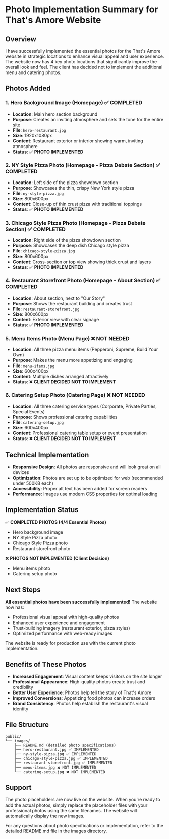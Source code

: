 # Photo Implementation Summary for That's Amore Website

## Overview
I have successfully implemented the essential photos for the That's Amore website in strategic locations to enhance visual appeal and user experience. The website now has 4 key photo locations that significantly improve the overall look and feel. The client has decided not to implement the additional menu and catering photos.

## Photos Added

### 1. **Hero Background Image** (Homepage) ✅ COMPLETED
- **Location**: Main hero section background
- **Purpose**: Creates an inviting atmosphere and sets the tone for the entire site
- **File**: `hero-restaurant.jpg`
- **Size**: 1920x1080px
- **Content**: Restaurant exterior or interior showing warm, inviting atmosphere
- **Status**: ✅ **PHOTO IMPLEMENTED**

### 2. **NY Style Pizza Photo** (Homepage - Pizza Debate Section) ✅ COMPLETED
- **Location**: Left side of the pizza showdown section
- **Purpose**: Showcases the thin, crispy New York style pizza
- **File**: `ny-style-pizza.jpg`
- **Size**: 800x600px
- **Content**: Close-up of thin crust pizza with traditional toppings
- **Status**: ✅ **PHOTO IMPLEMENTED**

### 3. **Chicago Style Pizza Photo** (Homepage - Pizza Debate Section) ✅ COMPLETED
- **Location**: Right side of the pizza showdown section
- **Purpose**: Showcases the deep dish Chicago style pizza
- **File**: `chicago-style-pizza.jpg`
- **Size**: 800x600px
- **Content**: Cross-section or top view showing thick crust and layers
- **Status**: ✅ **PHOTO IMPLEMENTED**

### 4. **Restaurant Storefront Photo** (Homepage - About Section) ✅ COMPLETED
- **Location**: About section, next to "Our Story"
- **Purpose**: Shows the restaurant building and creates trust
- **File**: `restaurant-storefront.jpg`
- **Size**: 800x600px
- **Content**: Exterior view with clear signage
- **Status**: ✅ **PHOTO IMPLEMENTED**

### 5. **Menu Items Photo** (Menu Page) ❌ NOT NEEDED
- **Location**: All three pizza menu items (Pepperoni, Supreme, Build Your Own)
- **Purpose**: Makes the menu more appetizing and engaging
- **File**: `menu-items.jpg`
- **Size**: 600x400px
- **Content**: Multiple dishes arranged attractively
- **Status**: ❌ **CLIENT DECIDED NOT TO IMPLEMENT**

### 6. **Catering Setup Photo** (Catering Page) ❌ NOT NEEDED
- **Location**: All three catering service types (Corporate, Private Parties, Special Events)
- **Purpose**: Shows professional catering capabilities
- **File**: `catering-setup.jpg`
- **Size**: 600x400px
- **Content**: Professional catering table setup or event presentation
- **Status**: ❌ **CLIENT DECIDED NOT TO IMPLEMENT**

## Technical Implementation

- **Responsive Design**: All photos are responsive and will look great on all devices
- **Optimization**: Photos are set up to be optimized for web (recommended under 500KB each)
- **Accessibility**: Proper alt text has been added for screen readers
- **Performance**: Images use modern CSS properties for optimal loading

## Implementation Status

✅ **COMPLETED PHOTOS (4/4 Essential Photos)**
- Hero background image
- NY Style Pizza photo
- Chicago Style Pizza photo  
- Restaurant storefront photo

❌ **PHOTOS NOT IMPLEMENTED (Client Decision)**
- Menu items photo
- Catering setup photo

## Next Steps

**All essential photos have been successfully implemented!** The website now has:
- Professional visual appeal with high-quality photos
- Enhanced user experience and engagement
- Trust-building imagery (restaurant exterior, pizza styles)
- Optimized performance with web-ready images

The website is ready for production use with the current photo implementation.

## Benefits of These Photos

- **Increased Engagement**: Visual content keeps visitors on the site longer
- **Professional Appearance**: High-quality photos create trust and credibility
- **Better User Experience**: Photos help tell the story of That's Amore
- **Improved Conversions**: Appetizing food photos can increase orders
- **Brand Consistency**: Photos help establish the restaurant's visual identity

## File Structure
```
public/
└── images/
    ├── README.md (detailed photo specifications)
    ├── hero-restaurant.jpg ✅ IMPLEMENTED
    ├── ny-style-pizza.jpg ✅ IMPLEMENTED
    ├── chicago-style-pizza.jpg ✅ IMPLEMENTED
    ├── restaurant-storefront.jpg ✅ IMPLEMENTED
    ├── menu-items.jpg ❌ NOT IMPLEMENTED
    └── catering-setup.jpg ❌ NOT IMPLEMENTED
```

## Support
The photo placeholders are now live on the website. When you're ready to add the actual photos, simply replace the placeholder files with your professional photos using the same filenames. The website will automatically display the new images.

For any questions about photo specifications or implementation, refer to the detailed README.md file in the images directory.
